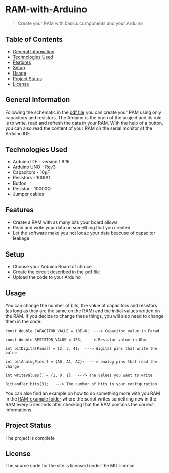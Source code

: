 # RAM-with-Arduino
> Create your RAM with basics components and your Arduino

## Table of Contents
* [General Information](#general-information)
* [Technologies Used](#technologies-used)
* [Features](#features)
* [Setup](#setup)
* [Usage](#usage)
* [Project Status](#project-status)
* [License](#license)


## General Information
Following the schematic in the [pdf file](Schematic.pdf) you can create your RAM using only capacitors and resistors. The Arduino is the brain of the project and its role is to write, read and refresh the data in your RAM. With the help of a button, you can also read the content of your RAM on the serial monitor of the Arduino IDE.


## Technologies Used
- Arduino IDE - version 1.8.16
- Arduino UNO - Rev3
- Capacitors - 10μF
- Resistors - 1000Ω
- Button
- Resistor - 10000Ω
- Jumper cables


## Features
- Create a RAM with as many bits your board allows
- Read and write your data on something that you created
- Let the software make you not loose your data beacuse of capacitor leakage


## Setup
- Choose your Arduino Board of choice
- Create the circuit described in the [pdf file](Schematic.pdf)
- Upload the code to your Arduino


## Usage
You can change the number of bits, the value of capacitors and resistors (as long as they are the same on the RAM) and the initial values written on the RAM.
If you decide to change these things, you will also need to change them in the code:

`const double CAPACITOR_VALUE = 10E-6;  ---> Capacitor value in Farad`

`const double RESISTOR_VALUE = 1E3;  ---> Resistor value in Ohm`

`int bitDigitalPins[] = {2, 3, 4};  ---> digital pins that write the value`

`int bitAnalogPins[] = {A0, A1, A2};  ---> analog pins that read the charge`

`int writeValues[] = {1, 0, 1};  ---> The values you want to write`

`BitHandler bits[3];   ---> The number of bits in your configuration`

You can also find an example on how to do something more with you RAM in the [RAM-example folder](RAM-example) where the script writes something new in the RAM every 5 seconds after checking that the RAM contains the correct informations


## Project Status
The project is complete


## License
The source code for the site is licensed under the MIT license

